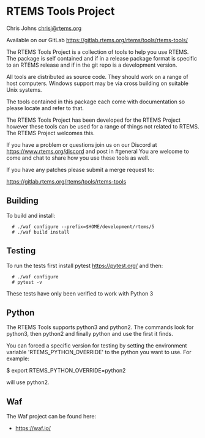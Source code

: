 RTEMS Tools Project
===================

Chris Johns <chrisj@rtems.org>

Available on our GitLab  https://gitlab.rtems.org/rtems/tools/rtems-tools/

The RTEMS Tools Project is a collection of tools to help you use RTEMS. The
package is self contained and if in a release package format is specific to an
RTEMS release and if in the git repo is a development version.

All tools are distributed as source code. They should work on a range of host
computers. Windows support may be via cross building on suitable Unix systems.

The tools contained in this package each come with documentation so please
locate and refer to that.

The RTEMS Tools Project has been developed for the RTEMS Project however these
tools can be used for a range of things not related to RTEMS. The RTEMS Project
welcomes this.

If you have a problem or questions join us on our Discord at
https://www.rtems.org/discord and post in #general  You are welcome to come and 
chat to share how you use these tools as well.

If you have any patches please submit a merge request to:

  https://gitlab.rtems.org/rtems/tools/rtems-tools


Building
--------

To build and install:

```
  # ./waf configure --prefix=$HOME/development/rtems/5
  # ./waf build install
```

Testing
-------

To run the tests first install pytest https://pytest.org/ and then:

```
  # ./waf configure
  # pytest -v
```

These tests have only been verified to work with Python 3


Python
------

The RTEMS Tools supports python3 and python2. The commands look for python3,
then python2 and finally python and use the first it finds.

You can forced a specific version for testing by setting the environment
variable 'RTEMS_PYTHON_OVERRIDE' to the python you want to use. For example:

 $ export RTEMS_PYTHON_OVERRIDE=python2

will use python2.


Waf
---

The Waf project can be found here:

  * https://waf.io/
